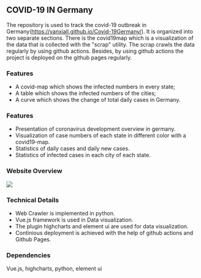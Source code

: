 ## COVID-19 IN Germany

The repository is used to track the covid-19 outbreak in Germany(https://yanxiall.github.io/Covid-19Germany/). It is organized into two separate sections. There is the covid19map which  is a visualization of the data that is collected  with the "scrap" utility. The scrap crawls the data regularly by using github actions. Besides, by using github actions  the project is deployed on the github pages regularly. 

### Features

- A covid-map which shows the infected numbers in every state;
- A table which shows the infected numbers of the cities;
- A curve which shows the change of total daily cases in Germany.

### Features
- Presentation of coronavirus development overview in germany.
- Visualization of case numbers of each state in different color with a covid19-map.
- Statistics of daily cases and daily new cases.
- Statistics of infected cases in each city of each state.

### Website Overview
![](https://www.yanxia.eu/upload/coronaWeb.gif)

### Technical Details
- Web Crawler is implemented in python.
- Vue.js framework is used in Data visualization.
- The plugin highcharts and element ui are used for data visualization. 
- Continious deployment is achieved with the help of github actions and Github Pages.

### Dependencies
Vue.js, highcharts, python, element ui
